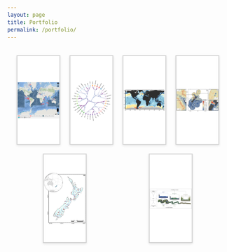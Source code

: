 ```yaml
---
layout: page
title: Portfolio
permalink: /portfolio/
---
```


<html lang="en">
<head>
    <meta charset="UTF-8">
    <meta name="viewport" content="width=device-width, initial-scale=1.0">
    <title>Portfolio Tabs</title>
   <style>
        #portfolio-tabs {
            max-width: 1200px;
            margin: 0 auto;
            padding: 20px;
        }
        .tab-container {
            display: flex;
            flex-wrap: wrap;
            justify-content: space-around;
            gap: 20px;
        }
        .tab {
            height: 200px;
            flex-basis: calc(25% - 20px);
            position: relative;
            cursor: pointer;
            overflow: hidden;
            transition: transform 0.3s ease;
            background-color: white;
            aspect-ratio: 16 / 9;
            border: 2px solid #D3D3D3;
            box-shadow: 0 2px 5px rgba(0,0,0,0.1);
        }
        .tab:hover {
            transform: scale(1.05);
        }
        .tab img {
            width: 100%;
            height: 100%;
            object-fit: contain;
        }
        .tab-overlay {
            position: absolute;
            bottom: 0;
            left: 0;
            right: 0;
            background-color: rgba(6, 79, 141, 0.8);
            color: white;
            padding: 10px;
            text-align: center;
            transform: translateY(100%);
            transition: transform 0.3s ease;
        }
        .tab:hover .tab-overlay {
            transform: translateY(0);
        }
        .short-title {
            font-size: 16px;
            font-weight: bold;
            display: block;
            margin-bottom: 5px;
        }
        .tab-divider {
            border: 0;
            height: 1px;
            background-color: rgba(255, 255, 255, 0.5);
            margin: 5px 0;
        }
        .long-title {
            font-size: 14px;
            display: block;
        }
        .modal-overlay {
            display: none;
            position: fixed;
            z-index: 1000;
            left: 0;
            top: 0;
            width: 100%;
            height: 100%;
            overflow: auto;
            background-color: rgba(0, 0, 0, 0.7);
        }
        .modal-content {
            background-color: #fefefe;
            margin: 5% auto;
            padding: 20px;
            border: 1px solid #888;
            width: 80%;
            max-width: 1000px;
            position: relative;
            border-radius: 5px;
        }
        .modal-title {
            font-size: 24px;
            margin-bottom: 10px;
            padding-right: 30px;
        }
        .modal-divider {
            border: 0;
            height: 1px;
            background-color: #ccc;
            margin: 10px 0;
        }
        .modal-description {
            font-size: 16px;
            color: #666;
            margin-bottom: 20px;
        }
        .close-btn {
            color: #aaa;
            float: right;
            font-size: 28px;
            font-weight: bold;
            cursor: pointer;
        }
        .close-btn:hover,
        .close-btn:focus {
            color: #000;
            text-decoration: none;
            cursor: pointer;
        }
        .project-container {
            display: flex;
            flex-direction: column;
            align-items: center;
            width: 100%;
            max-width: 800px;
            margin: 0 auto;
        }
        .project-description {
            width: 100%;
            text-align: left;
            margin-bottom: 20px;
        }
        .project-image {
            width: 100%;
            text-align: center;
        }
        .project-image img {
            max-width: 75%;
            height: auto;
            display: block;
            margin: 20px auto;
        }
        @media (max-width: 767px) {
            .tab {
                flex-basis: calc(50% - 20px);
            }
        }
        @media (max-width: 480px) {
            .tab {
                flex-basis: 100%;
            }
        }
    </style>
</head>
<body>
    <div id="portfolio-tabs">
        <div class="tab-container">
            <div class="tab" data-tab="project1">
                <img src="/assets/img/portfolio/ISRAs e-atlas.png" alt="Project 1">
                <div class="tab-overlay">
                    <span class="short-title">Important Shark and Ray Areas</span>
                    <hr class="tab-divider">
                    <span class="long-title">Mapping critical shark habitat accross the world</span>
                </div>
            </div>
            <div class="tab" data-tab="project2">
                <img src="/assets/img/portfolio/HEB_2G_males_clusters.png" alt="Project 2">
                <div class="tab-overlay">
                    <span class="short-title">Hierarchical Edge Bundling</span>
                    <hr class="tab-divider">
                    <span class="long-title">Analyses of cardiometabolic biomarkers</span>
                </div>
            </div>
            <div class="tab" data-tab="project3">
                <img src="/assets/img/portfolio/Pimiento et al. 2024.png" alt="Project 3">
                <div class="tab-overlay">
                    <span class="short-title">Global shark biodiversity</span>
                    <hr class="tab-divider">
                    <span class="long-title">Assessing elasmobranch functional diversity at the global scale</span>
                </div>
            </div>
            <div class="tab" data-tab="project4">
                <img src="/assets/img/portfolio/Stephenson et al. 2020.png" alt="Project 4">
                <div class="tab-overlay">
                    <span class="short-title">Cetacean biodiversity modelling</span>
                    <hr class="tab-divider">
                    <span class="long-title">Modelling cetacean biodiversity in New Zealand waters</span>
                </div>
            </div>
            <div class="tab" data-tab="project5">
                <img src="/assets/img/portfolio/Mouton et al. 2020 map.png" alt="Project 5">
                <div class="tab-overlay">
                    <span class="short-title">Climate change and river biodiversity</span>
                    <hr class="tab-divider">
                    <span class="long-title">Time series analyses of biodiversity change</span>
                </div>
            </div>
            <div class="tab" data-tab="project6">
                <img src="/assets/img/portfolio/Mouton et al. 2018 GAbs.png" alt="Project 6">
                <div class="tab-overlay">
                    <span class="short-title">Functional diversity of stream macrophytes</span>
                    <hr class="tab-divider">
                    <span class="long-title">Evaluating macrophyte functional responses to anthropogenic disturbances</span>
                </div>
            </div>
        </div>
        <div id="modal-overlay" class="modal-overlay">
            <div class="modal-content">
                <span class="close-btn">&times;</span>
                <h2 class="modal-title"></h2>
                <hr class="modal-divider">
                <p class="modal-description"></p>
                <div id="modal-body"></div>
            </div>
        </div>
    </div>
   <template id="project1-template">
    <div class="project-container">
        <div class="project-description">
            <p>In this project, I developed a machine learning model to predict species distributions based on environmental variables. The model uses a combination of random forests and gradient boosting techniques to achieve high accuracy in predicting the presence or absence of target species across different habitats.</p>
        </div>
        <div class="project-video">
            <iframe width="560" height="315" src="https://www.youtube.com/embed/T5jFvc3bX4E" frameborder="0" allow="accelerometer; autoplay; clipboard-write; encrypted-media; gyroscope; picture-in-picture" allowfullscreen></iframe>
        </div>
        <div class="project-description">
            <p>The model was trained on a dataset of over 10,000 species occurrences and validated using cross-validation techniques. It achieved an accuracy of 85% in predicting species presence in previously unsurveyed areas. This work has significant implications for conservation planning and biodiversity management.</p>
        </div>
    </div>
</template>
    <template id="project2-template">
        <div class="project-container">
            <div class="project-description">
                <p>I was hired by <a href="https://uchile.cl/portafolio-academico/portafolio-academico/academico/49064" target="_blank">Prof. María Paulina Correa Burrows</a> from the Universidad de Chile to apply Hierchical Edge Bundling (HEB) to cardiometabolic health markers for a study on the effects of obesity on the health of teenagers. I produced ten different HEBs, a quarto document and publication ready charts for this consultancy. The project is publicly accessible on my <a href="https://github.com/TheophileMt92/Hierarchal-Edge-Bundling" target="_blank">GitHub Repository</a> </p>
                <div class="project-image">
                <img src="/assets/img/portfolio/HEB_2G_males_clusters.png" alt="Project 2">
            </div>
            </div>
        </div>
    </template>
    <template id="project3-template">
        <div class="project-container">
            <div class="project-description">
                <p>A group of researchers led by <a href="https://www.catalinapimiento.com/" target="_blank">Dr. Catalina Pimiento</a> and <a href="https://fableprieur.weebly.com/" target="_blank">Prof. Fabien Leprieur</a> investigated the functional diversity of sharks and rays in the world.</p>
                <p>The group created a trait dataset of > 1000 species to assess elasmobranch functional diversity and compare it against previously studied facets (taxonomic and phylogenetic), to identify species- and spatial- conservation priorities.</p>
            </div>
            <div class="project-image">
                <img src="/assets/img/portfolio/Pimiento et al. 2024_2maps.png" alt="Project 3">
            </div>
            <div class="project-description">
                <p>The spatial analyses showed that elasmobranch functional richness is concentrated along continental shelves and around oceanic islands, with 18 distinguishable hotspots. These hotspots only marginally overlap with those of other biodiversity facets, reflecting a distinct spatial fingerprint of functional diversity. </p> 
                <p> Elasmobranch biodiversity facets converge with fishing pressure along the coast of China, which emerged as a critical frontier in conservation. Meanwhile, several components of elasmobranch functional diversity fall in high seas and/or outside the global network of marine protected areas.</p>
                <p>These results highlight acute vulnerability of the world's elasmobranchs' functional diversity and reveal global priorities for elasmobranch functional biodiversity previously overlooked.</p>
                <p>
                    <a href="https://github.com/Pimiento-Research-Group/sharks-FD_biodiv_global" target="_blank">GitHub Repository</a> |
                    <a href="https://www.nature.com/articles/s41467-023-43212-3" target="_blank">Pimiento et al. 2024 (Nature communications)</a>
                </p>
            </div>
        </div>
    </template>
    <template id="project4-template">
        <div class="project-container">
            <div class="project-description">
                <p>A group of researchers led by <a href="https://www.ncl.ac.uk/nuact/fellows/profile/fabricestephenson.html" target="_blank">Dr. Fabrice Stephenson</a> and myself, and involving internationally renowned cetacean ecologists, such as <a href="https://mmi.oregonstate.edu/people/leigh-g-torres">Leigh G. Torres</a> and <a href="https://usys.ethz.ch/en/people/profile.MjIyODg5.TGlzdC82MzcsMzIwMTk3MjIy.html">Camille Albouy</a> investigated the spatial distribution of cetacean biodiversity in New Zealand waters. This project led to three research papers published in Rank A journals.</p>
                <p><a href="https://onlinelibrary.wiley.com/doi/full/10.1111/ddi.13035" target="_blank">The first publication</a> involved modelling the spatial distribution of cetaceans in New Zealand. For this, we curated a national database of cetacean sightings at sea (>7000 sightings) and used Boosted Regression Tree and Relative Environmental Suitability modelling to predict the distribution of 30 species and species richness within New Zealand's EEZ. <a href="https://docs.niwa.co.nz/library/public/NZAEBR-240.pdf" target="_blank">A report</a> was also published and prepared for Fisheries New Zealand (Ministry for Primary Industries). </p>
            </div>  
            <div class="project-image">
                <img src="/assets/img/portfolio/Stephenson et al. 2020.png" alt="Project 4">
            </div>
            <div class="project-description">
                <p><a href="https://esajournals.onlinelibrary.wiley.com/doi/full/10.1002/ecs2.3633" target="_blank">The second publication</a> used the prioritisation software Zonation to identify cetacean richness hotspots for conservation management. We investigated how varying levels of uncertainty in predictions of the taxa' occurrence layers would affect our interpretation of cetacean hotspots.</p>
            </div>
            <div class="project-image">
                <img src="/assets/img/portfolio/Stephenson et al. 2021.png" alt="Project 4">
            </div>
            <div class="project-description">
                <p>In <a href="https://www.sciencedirect.com/science/article/abs/pii/S0006320722000374" target="_blank">the third publication</a> we modelled spatial patterns of taxonomic, functional, and phylogenetic diversity of cetaceans. We examined areas of congruence among hotspots of richness and uniqueness components of biodiversity and measured the contribution of species to biodiversity. </p>
            </div>
            <div class="project-image">
                <img src="/assets/img/portfolio/Mouton et al. 2022 Biocons.png" alt="Project 4">
            </div>
        </div>
    </template>
    <template id="project5-template">
    <div class="project-container">
        <div class="project-description">
            <p>This project constituted the core of my PhD project. I designed and led studies on temporal changes in biodiversity under climate and land-use change using databases from New Zealand's national network monitoring programs. I collaborated with scientists during this research, mostly <a href="https://tonkinlab.org/" target="_blank">Assoc. Prof. Jonathan Tonkin</a> and <a href="https://glowabio.org/authors/mathieu-floury/" target="_blank">Dr. Mathieu Floury</a>. </p>
        </div>
        <div class="project-image">
            <img src="/assets/img/portfolio/Mouton et al. 2020 map.png" alt="Project 5" style="width: 60%; height: auto;">
        </div>
        <div class="project-description">
            <p>In <a href="https://onlinelibrary.wiley.com/doi/abs/10.1111/gcb.15389" target="_blank">the first publication</a>, I assessed temporal changes in taxonomic and functional spatial beta-diversity of river macroinvertebrates and possible drivers of these changes using Hierarchical Generalised Additive Modelling. We observed long-term, mostly climate-induced, temporal trends towards taxonomic homogenization but functional differentiation among macroinvertebrate assemblages.</p>
        </div>
        <div class="project-image">
            <img src="/assets/img/portfolio/Mouton et al. 2020 GCB Fig 1.png" alt="Project 5">
        </div> 
        <div class="project-description">
            <p>In <a href="https://nsojournals.onlinelibrary.wiley.com/doi/10.1111/ecog.06148" target="_blank">the second publication</a> I examined changes in population size and range shifts of species pools, and related these to taxonomy and functional traits. We found that increases in population and species range size were more prevalent than decreases in population and range size. Species shifted their ranges towards higher latitudes on average by 50 km per decade. Despite little to no relationship with taxonomy, we uncovered distinct relationships between functional traits and population trends and latitudinal species range shifts.</p>
        </div>
        <div class="project-image">
            <img src="/assets/img/portfolio/Mouton et al. 2022 FD spaces.jpg" alt="Project 5">
        </div>
        <div class="project-description">
            <p>This work was also showcased in <a href="https://issuu.com/naturevolve/docs/issue_12_naturevolve" target="_blank">Issue 12</a> of the science magasine NatureVolve, page 32.</p>
        </div>
    </div>
</template>
    <template id="project6-template">
        <div class="project-container">
            <div class="project-description">
                <p>This project led to my <a href="https://www.sciencedirect.com/science/article/abs/pii/S0048969718351507" target="_blank">first scientific publication</a>. I compiled a database of native and non-native macrophyte abundance in Waikato Region (New Zealand) streams, a matrix of 11 functional traits and data on associated natural and human-driven processes.</p>
            </div>
            <div class="project-image">
                <img src="/assets/img/portfolio/Mouton et al. 2018 map.png" alt="Project 5" style="width: 40%; height: auto;">
            </div>
            <div class="project-description">
                <p>I used a three-way ordination technic (RLQ analysis), multidimentional functional diversity indices and a model-averaging procedure to determine the functional response of macrophytes to anthrpogenic disturbances. This demonstrated that stream reach-scale habitat disturbances were associated to a dominance of more productive species, equating to a greater abundance of non-native species. </p>
                </div>
            <div class="project-image">
                <img src="/assets/img/portfolio/Mouton et al. 2018 diverging barplot.png" alt="Project 5" style="width: 60%; height: auto;">
            </div>
            <div class="project-description">
                <p>These results suggests that the conservation and restoration of riparian vegetation that provides substantial shading and hydromorphologically diverse in-stream habitat, would have beneficial direct and indirect effects on ecosystem functioning, and contribute to the mitigation of land-use impacts.</p>
            </div>
        </div>
    </template>
    <script>
        document.addEventListener('DOMContentLoaded', function() {
            const tabs = document.querySelectorAll('.tab');
            const modalOverlay = document.getElementById('modal-overlay');
            const modalTitle = document.querySelector('.modal-title');
            const modalDescription = document.querySelector('.modal-description');
            const modalBody = document.getElementById('modal-body');
            const closeBtn = document.querySelector('.close-btn');
            const projectInfo = {
                project1: {
                    title: "Machine Learning for Species Distribution",
                    description: "Developing predictive models for species distributions using advanced machine learning techniques."
                },
                project2: {
                    title: "Hierarchical Edge Bundling",
                    description: "Applying Hierarchical Edge Bundling to cardiometabolic health markers"
                },
                project3: {
                    title: "Functional diversity of sharks and rays",
                    description: "Macroecological analyses of shark biodiversity, overlaps with industrial fishing pressure and with marine protected areas."
                },
                project4: {
                    title: "Cetacean Biodiversity Modelling in New Zealand Waters",
                    description: "A comprehensive study on the distribution and diversity of cetacean species in New Zealand waters."
                },
                project5: {
                    title: "Macroecological analyses of biodiversity change",
                    description: "Time-series analyses of biodiversity facing climate and land-use change: New Zealand's Rivers as case study"
                },
                project6: {
                    title: "Functional diversity response to habitat disturbances",
                    description: "Analysing native and non-native stream macrophyte assemblage response to habitat disturbances in an agricultural landscape."
                }
            };
            tabs.forEach(tab => {
                tab.addEventListener('click', () => {
                    const tabId = tab.getAttribute('data-tab');
                    const template = document.getElementById(`${tabId}-template`);
                    if (template) {
                        modalTitle.textContent = projectInfo[tabId].title;
                        modalDescription.textContent = projectInfo[tabId].description;
                        modalBody.innerHTML = '';
                        modalBody.appendChild(template.content.cloneNode(true));
                        modalOverlay.style.display = 'block';
                    }
                });
            });
            closeBtn.addEventListener('click', () => {
                modalOverlay.style.display = 'none';
            });
            window.addEventListener('click', (event) => {
                if (event.target == modalOverlay) {
                    modalOverlay.style.display = 'none';
                }
            });
        });
    </script>
</body>
</html>